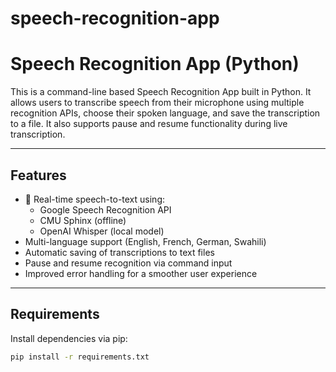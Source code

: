 # speech-recognition-app
#  Speech Recognition App (Python)

This is a command-line based Speech Recognition App built in Python. It allows users to transcribe speech from their microphone using multiple recognition APIs, choose their spoken language, and save the transcription to a file. It also supports pause and resume functionality during live transcription.

---

##  Features

- 🎤 Real-time speech-to-text using:
  - Google Speech Recognition API
  - CMU Sphinx (offline)
  - OpenAI Whisper (local model)
-  Multi-language support (English, French, German, Swahili)
- Automatic saving of transcriptions to text files
-  Pause and resume recognition via command input
-  Improved error handling for a smoother user experience

---

##  Requirements

Install dependencies via pip:

```bash
pip install -r requirements.txt

